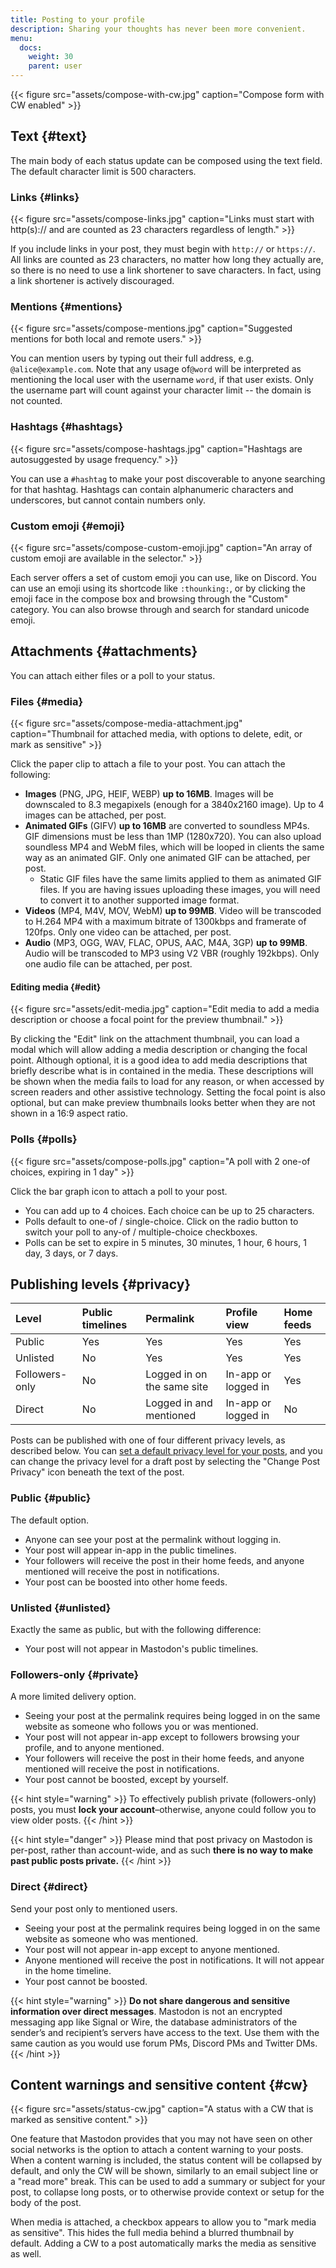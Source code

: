 ```yaml
---
title: Posting to your profile
description: Sharing your thoughts has never been more convenient.
menu:
  docs:
    weight: 30
    parent: user
---
```


{{< figure src="assets/compose-with-cw.jpg" caption="Compose form with CW enabled" >}}

## Text {#text}

The main body of each status update can be composed using the text field. The default character limit is 500 characters.

### Links {#links}

{{< figure src="assets/compose-links.jpg" caption="Links must start with http(s):// and are counted as 23 characters regardless of length." >}}

If you include links in your post, they must begin with `http://` or `https://`. All links are counted as 23 characters, no matter how long they actually are, so there is no need to use a link shortener to save characters. In fact, using a link shortener is actively discouraged.

### Mentions {#mentions}

{{< figure src="assets/compose-mentions.jpg" caption="Suggested mentions for both local and remote users." >}}

You can mention users by typing out their full address, e.g. `@alice@example.com`. Note that any usage of`@word` will be interpreted as mentioning the local user with the username `word`, if that user exists. Only the username part will count against your character limit -- the domain is not counted.

### Hashtags {#hashtags}

{{< figure src="assets/compose-hashtags.jpg" caption="Hashtags are autosuggested by usage frequency." >}}

You can use a `#hashtag` to make your post discoverable to anyone searching for that hashtag. Hashtags can contain alphanumeric characters and underscores, but cannot contain numbers only.

### Custom emoji {#emoji}

{{< figure src="assets/compose-custom-emoji.jpg" caption="An array of custom emoji are available in the selector." >}}

Each server offers a set of custom emoji you can use, like on Discord. You can use an emoji using its shortcode like `:thounking:`, or by clicking the emoji face in the compose box and browsing through the "Custom" category. You can also browse through and search for standard unicode emoji.

## Attachments {#attachments}

You can attach either files or a poll to your status.

### Files {#media}

{{< figure src="assets/compose-media-attachment.jpg" caption="Thumbnail for attached media, with options to delete, edit, or mark as sensitive" >}}

Click the paper clip to attach a file to your post. You can attach the following:

* **Images** (PNG, JPG, HEIF, WEBP) **up to 16MB**. Images will be downscaled to 8.3 megapixels (enough for a 3840x2160 image). Up to 4 images can be attached, per post.
* **Animated GIFs** (GIFV) **up to 16MB** are converted to soundless MP4s. GIF dimensions must be less than 1MP (1280x720). You can also upload soundless MP4 and WebM files, which will be looped in clients the same way as an animated GIF. Only one animated GIF can be attached, per post.
  * Static GIF files have the same limits applied to them as animated GIF files. If you are having issues uploading these images, you will need to convert it to another supported image format.
* **Videos** (MP4, M4V, MOV, WebM) **up to 99MB**. Video will be transcoded to H.264 MP4 with a maximum bitrate of 1300kbps and framerate of 120fps. Only one video can be attached, per post.
* **Audio** (MP3, OGG, WAV, FLAC, OPUS, AAC, M4A, 3GP) **up to 99MB**. Audio will be transcoded to MP3 using V2 VBR (roughly 192kbps). Only one audio file can be attached, per post.

#### Editing media {#edit}

{{< figure src="assets/edit-media.jpg" caption="Edit media to add a media description or choose a focal point for the preview thumbnail." >}}

By clicking the "Edit" link on the attachment thumbnail, you can load a modal which will allow adding a media description or changing the focal point. Although optional, it is a good idea to add media descriptions that briefly describe what is in contained in the media. These descriptions will be shown when the media fails to load for any reason, or when accessed by screen readers and other assistive technology. Setting the focal point is also optional, but can make preview thumbnails looks better when they are not shown in a 16:9 aspect ratio.

### Polls {#polls}

{{< figure src="assets/compose-polls.jpg" caption="A poll with 2 one-of choices, expiring in 1 day" >}}

Click the bar graph icon to attach a poll to your post.

* You can add up to 4 choices. Each choice can be up to 25 characters.
* Polls default to one-of / single-choice. Click on the radio button to switch your poll to any-of / multiple-choice checkboxes.
* Polls can be set to expire in 5 minutes, 30 minutes, 1 hour, 6 hours, 1 day, 3 days, or 7 days.

## Publishing levels {#privacy}

| Level | Public timelines | Permalink | Profile view | Home feeds |
| :--- | :--- | :--- | :--- | :--- |
| Public | Yes | Yes | Yes | Yes |
| Unlisted | No | Yes | Yes | Yes |
| Followers-only | No | Logged in on the same site | In-app or logged in | Yes |
| Direct | No | Logged in and mentioned | In-app or logged in | No |

Posts can be published with one of four different privacy levels, as described below. You can [set a default privacy level for your posts](../preferences#posting), and you can change the privacy level for a draft post by selecting the "Change Post Privacy" icon beneath the text of the post.

### Public {#public}

The default option.

* Anyone can see your post at the permalink without logging in.
* Your post will appear in-app in the public timelines.
* Your followers will receive the post in their home feeds, and anyone mentioned will receive the post in notifications.
* Your post can be boosted into other home feeds.

### Unlisted {#unlisted}

Exactly the same as public, but with the following difference:

* Your post will not appear in Mastodon's public timelines.

### Followers-only {#private}

A more limited delivery option.

* Seeing your post at the permalink requires being logged in on the same website as someone who follows you or was mentioned.
* Your post will not appear in-app except to followers browsing your profile, and to anyone mentioned.
* Your followers will receive the post in their home feeds, and anyone mentioned will receive the post in notifications.
* Your post cannot be boosted, except by yourself.

{{< hint style="warning" >}}
To effectively publish private (followers-only) posts, you must **lock your account**–otherwise, anyone could follow you to view older posts.
{{< /hint >}}

{{< hint style="danger" >}}
Please mind that post privacy on Mastodon is per-post, rather than account-wide, and as such **there is no way to make past public posts private.**
{{< /hint >}}

### Direct {#direct}

Send your post only to mentioned users.

* Seeing your post at the permalink requires being logged in on the same website as someone who was mentioned.
* Your post will not appear in-app except to anyone mentioned.
* Anyone mentioned will receive the post in notifications. It will not appear in the home timeline.
* Your post cannot be boosted.

{{< hint style="warning" >}}
**Do not share dangerous and sensitive information over direct messages**. Mastodon is not an encrypted messaging app like Signal or Wire, the database administrators of the sender’s and recipient’s servers have access to the text. Use them with the same caution as you would use forum PMs, Discord PMs and Twitter DMs.
{{< /hint >}}

## Content warnings and sensitive content {#cw}

{{< figure src="assets/status-cw.jpg" caption="A status with a CW that is marked as sensitive content." >}}

One feature that Mastodon provides that you may not have seen on other social networks is the option to attach a content warning to your posts. When a content warning is included, the status content will be collapsed by default, and only the CW will be shown, similarly to an email subject line or a "read more" break. This can be used to add a summary or subject for your post, to collapse long posts, or to otherwise provide context or setup for the body of the post.

When media is attached, a checkbox appears to allow you to "mark media as sensitive". This hides the full media behind a blurred thumbnail by default. Adding a CW to a post automatically marks the media as sensitive as well.
